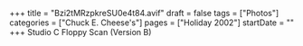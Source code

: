 +++
title = "Bzi2tMRzpkreSU0e4t84.avif"
draft = false
tags = ["Photos"]
categories = ["Chuck E. Cheese's"]
pages = ["Holiday 2002"]
startDate = ""
+++
Studio C Floppy Scan (Version B)
